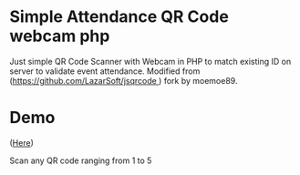 # Simple Attendance QR Code webcam php
Just simple QR Code Scanner with Webcam in PHP to match existing ID on server to validate event attendance.
Modified from ([https://github.com/LazarSoft/jsqrcode ](https://github.com/LazarSoft/jsqrcode )) fork by moemoe89.

# Demo
([Here](http://qrscan.solusitm.com/))

Scan any QR code ranging from 1 to 5
